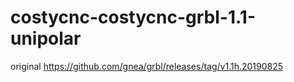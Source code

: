 # costycnc-costycnc-grbl-1.1-unipolar

original https://github.com/gnea/grbl/releases/tag/v1.1h.20190825
